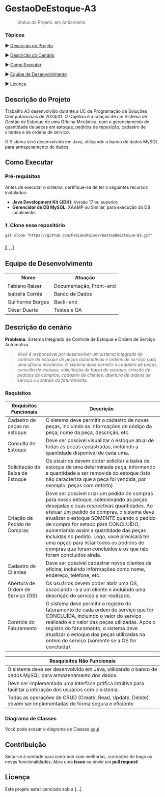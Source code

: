 # GestaoDeEstoque-A3

> Status do Projeto: em Andamento

### Tópicos

▶️ [Descrição do Projeto](#descrição-do-projeto)

▶️ [Descrição do Cenário](#descrição-do-cenário)

▶️ [Como Executar](#como-executar)

▶️ [Equipe de Desenvolvimento](#equipe-de-desenvolvimento)

▶️ [Licença](#licença)

## Descrição do Projeto

Trabalho A3 desenvolvido durante a UC de Programação de Soluções Computacionais de 2024/01. O Objetivo é a criação de um Sistema de Gestão de Estoque de uma Oficina Mecânica, com o gerenciamento de quantidade de peças em estoque, pedidos de reposição, cadastro de clientes e de ordens de serviço.

O Sistema será desenvolvido em Java, utilizando o banco de dados MySQL para armazenamento de dados.

## Como Executar

### Pré-requisitos

Antes de executar o sistema, certifique-se de ter o seguintes recursos instalados:

- **Java Development Kit (JDK)**: Versão 17 ou superior.
- **Gerencidor de DB MySQL**: XAAMP ou Similar, para execução do DB localmente.

### 1. Clone esse repositório

`git clone "https://github.com/FabianoRaiser/GestaoDeEstoque-A3.git"`

### [...]

## Equipe de Desenvolvimento

<!-- prettier-ignore -->
|Nome  | Atuação |
|-|-|
|Fabiano Raiser | Documentação, Front-end |
|Isabella Corrêa | Banco de Dados |
|Guilherme Borges | Back-end |
| César Duarte | Testes e QA | 

## Descrição do cenário

**Problema:** Sistema Integrado de Controle de Estoque e Ordem de Serviço Automotiva

> _Você é responsável por desenvolver um sistema integrado de controle de estoque de peças automotivas e ordens de serviço para uma oficina mecânica. O sistema deve permitir o cadastro de peças, consulta de estoque, solicitação de baixa de estoque, criação de pedidos de compras, cadastro de clientes, abertura de ordens de serviço e controle do faturamento._

### Requisitos

<!-- prettier-ignore -->
| Requisitos Funcionais             | Descrição|
| --------------------------------- | --------------- |
| Cadastro de peças no estoque      | O sistema deve permitir o cadastro de novas peças, incluindo as informações de código da peça, nome da peça, descrição, etc. |
| Consulta de Estoque               | Deve ser possível visualizar o estoque atual de todas as peças cadastradas, incluindo a quantidade disponível de cada uma.                                                                                                                                                                                                                                                                                                                                          |
| Solicitação de Baixa de Estoque   | Os usuários devem poder solicitar a baixa de estoque de uma determinada peça, informando a quantidade a ser removida do estoque (isto não caracteriza que a peça foi vendida, por exemplo: peças com defeito).                                                                                                                                                                                                                                                      |
| Criação de Pedido de Compras      | Deve ser possível criar um pedido de compras para nosso estoque, selecionando as peças desejadas e suas respectivas quantidades. Ao efetuar um pedido de compras, o sistema deve atualizar o estoque SOMENTE quando o pedido de compra for setado para CONCLUÍDO, aumentando assim a quantidade das peças incluídas no pedido. Logo, você precisará ter uma opção para listar todos os pedidos de compras que foram concluídos e os que não foram concluídos ainda. |
| Cadastro de Clientes              | Deve ser possível cadastrar novos clientes da oficina, incluindo informações como nome, endereço, telefone, etc.                                                                                                                                                                                                                                                                                                                                                    |
| Abertura de Ordem de Serviço (OS) | Os usuários devem poder abrir uma OS, associando-a a um cliente e incluindo uma descrição do serviço a ser realizado.                                                                                                                                                                                                                                                                                                                                               |
| Controle do Faturamento           | O sistema deve permitir o registro do faturamento de cada ordem de serviço que for CONCLUÍDA, incluindo o valor do serviço realizado e o valor das peças utilizadas. Após o registro do faturamento, o sistema deve atualizar o estoque das peças utilizadas na ordem de serviço (somente se a OS for concluída).                                                                                                                                                   |

<!-- prettier-ignore -->
| Resquisitos Não Funcionais |
| -------------------------- |
| O sistema deve ser desenvolvido em Java, utilizando o banco de dados MySQL para armazenamento dos dados.      |
| Deve ser implementada uma interface gráfica intuitiva para facilitar a interação dos usuários com o sistema.  |
| Todas as operações de CRUD (Create, Read, Update, Delete) devem ser implementadas de forma segura e eficiente |

### Diagrama de Classes

Você pode acesar o diagrama de Classes [aqui](https://drive.google.com/file/d/11f7P4cSEUSHxLz8FmXmC9EYxDwW_D0hK/view?usp=sharing)

## Contribuição

Sinta-se à vontade para contribuir com melhorias, correções de bugs ou novas funcionalidades. Abra uma **issue** ou envie um **pull request**!

## Licença

Este projeto está licenciado sob a [...].
